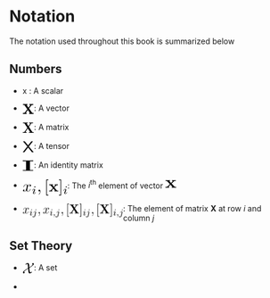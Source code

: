 # Notation
The notation used throughout this book is summarized below

## Numbers

* x : A scalar

* <img src="notations/vector.svg" align="top" width="20.48pt" height="20.0pt"/>: A vector

* <img src="notations/martix.svg" align="top" width="20.48pt" height="20.0pt"/>: A matrix

* <img src="notations/tensor.svg" align="top" width="20.48pt" height="20.0pt"/>: A tensor

* <img src="notations/idenitity.svg" align="top" width="20.48pt" height="20.0pt"/>: An identity matrix

* <img src="notations/ith_element.svg" align="top" width="80.48pt" height="30.0pt"/>: The $i^\mathrm{th}$ element of vector <img src="notations/vector.svg" align="bottom" width="20.48pt" height="15.0pt"/>

* <img src="notations/element_of_matrix_ij.svg" align="left" width="180.48pt" height="25.0pt"/>: The element of matrix $\mathbf{X}$ at row $i$ and column $j$


## Set Theory
* <img src="notations/1.svg" align="top" width="20.48pt" height="20.0pt"/>: A set

*
